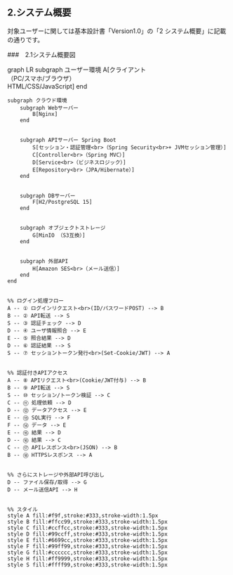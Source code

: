 ## 2.システム概要
対象ユーザーに関しては基本設計書「Version1.0」の「2 システム概要」に記載の通りです。


###　2.1システム概要図

<div class="mermaid">
graph LR
    subgraph ユーザー環境
        A[クライアント<br>（PC/スマホ/ブラウザ）<br>HTML/CSS/JavaScript]
    end


    subgraph クラウド環境
        subgraph Webサーバー
            B[Nginx]
        end


        subgraph APIサーバー Spring Boot
            S[セッション・認証管理<br>（Spring Security<br>+ JVMセッション管理）]
            C[Controller<br>（Spring MVC）]
            D[Service<br>（ビジネスロジック）]
            E[Repository<br>（JPA/Hibernate）]
        end


        subgraph DBサーバー
            F[H2/PostgreSQL 15]
        end


        subgraph オブジェクトストレージ
            G[MinIO （S3互換）]
        end


        subgraph 外部API
            H[Amazon SES<br>（メール送信）]
        end
    end


    %% ログイン処理フロー
    A -- ① ログインリクエスト<br>(ID/パスワードPOST) --> B
    B -- ② API転送 --> S
    S -- ③ 認証チェック --> D
    D -- ④ ユーザ情報照合 --> E
    E -- ⑤ 照合結果 --> D
    D -- ⑥ 認証結果 --> S
    S -- ⑦ セッショントークン発行<br>(Set-Cookie/JWT) --> A


    %% 認証付きAPIアクセス
    A -- ⑧ APIリクエスト<br>(Cookie/JWT付与) --> B
    B -- ⑨ API転送 --> S
    S -- ⑩ セッション/トークン検証 --> C
    C -- ⑪ 処理依頼 --> D
    D -- ⑫ データアクセス --> E
    E -- ⑬ SQL実行 --> F
    F -- ⑭ データ --> E
    E -- ⑮ 結果 --> D
    D -- ⑯ 結果 --> C
    C -- ⑰ APIレスポンス<br>(JSON) --> B
    B -- ⑱ HTTPSレスポンス --> A


    %% さらにストレージや外部API呼び出し
    D -- ファイル保存/取得 --> G
    D -- メール送信API --> H


    %% スタイル
    style A fill:#f9f,stroke:#333,stroke-width:1.5px
    style B fill:#ffcc99,stroke:#333,stroke-width:1.5px
    style C fill:#ccffcc,stroke:#333,stroke-width:1.5px
    style D fill:#99ccff,stroke:#333,stroke-width:1.5px
    style E fill:#6699cc,stroke:#333,stroke-width:1.5px
    style F fill:#99ff99,stroke:#333,stroke-width:1.5px
    style G fill:#cccccc,stroke:#333,stroke-width:1.5px
    style H fill:#ff9999,stroke:#333,stroke-width:1.5px
    style S fill:#ffff99,stroke:#333,stroke-width:1.5px
</div>
